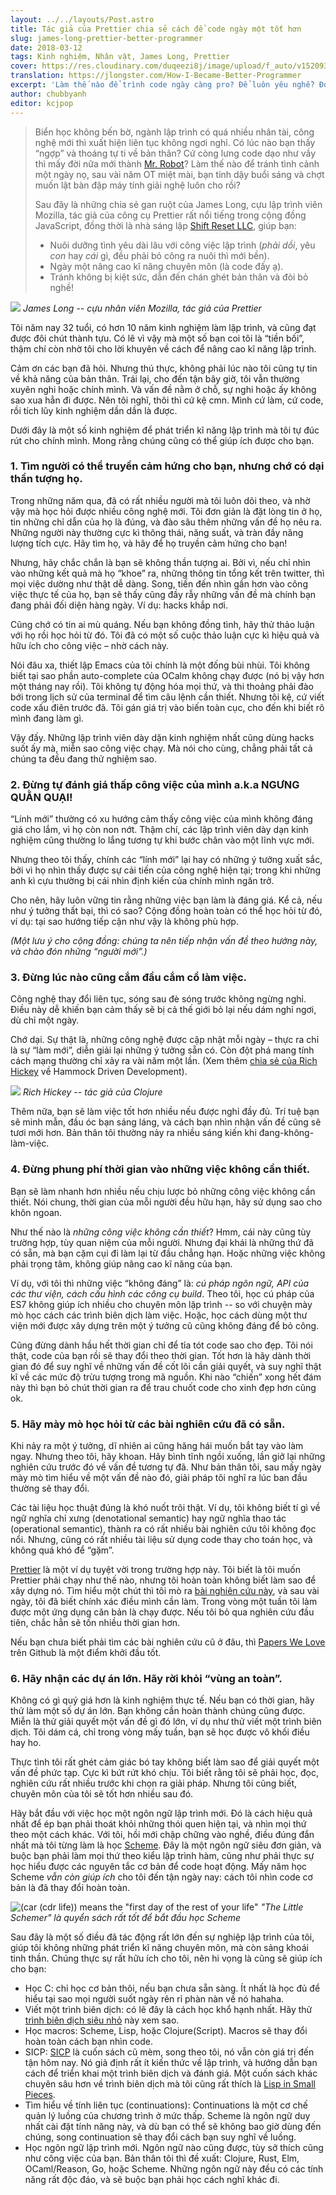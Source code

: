 ```yaml
---
layout: ../../layouts/Post.astro
title: Tác giả của Prettier chia sẻ cách để code ngày một tốt hơn
slug: james-long-prettier-better-programmer
date: 2018-03-12
tags: Kinh nghiệm, Nhân vật, James Long, Prettier
cover: https://res.cloudinary.com/duqeezi8j/image/upload/f_auto/v1520938084/Untitled_ufgjyd.jpg
translation: https://jlongster.com/How-I-Became-Better-Programmer
excerpt: 'Làm thế nào để trình code ngày càng pro? Để luôn yêu nghề? Đọc ngay chia sẻ của anh James Long, tác giả thư viện Prettier nổi danh trong cộng đồng JavaScript!'
author: chubbyanh
editor: kcjpop
---
```


> Biển học không bến bờ, ngành lập trình có quá nhiều nhân tài, công nghệ mới thì xuất hiện liên tục không ngơi nghỉ. Có lúc nào bạn thấy “ngợp” và thoáng tự ti về bản thân? Cứ còng lưng code dạo như vầy thì mấy đời nữa mới thành [Mr. Robot](http://www.imdb.com/title/tt4158110/)? Làm thế nào để tránh tình cảnh một ngày nọ, sau vài năm OT miệt mài, bạn tỉnh dậy buổi sáng và chợt muốn lật bàn đập máy tính giải nghệ luôn cho rồi?
>
> Sau đây là những chia sẻ gan ruột của James Long, cựu lập trình viên Mozilla, tác giả của công cụ Prettier rất nổi tiếng trong cộng đồng JavaScript, đồng thời là nhà sáng lập [Shift Reset LLC](http://shiftreset.co/), giúp bạn:
>
> - Nuôi dưỡng tình yêu dài lâu với công việc lập trình (_phải dồi_, yêu _con_ hay _cái_ gì, đều phải bỏ công ra nuôi thì mới bền).
> - Ngày một nâng cao kĩ năng chuyên môn (là code đấy ạ).
> - Tránh không bị kiệt sức, dẫn đến chán ghét bản thân và đòi bỏ nghề!

![](https://res.cloudinary.com/duqeezi8j/image/upload/f_auto/v1520938084/Untitled_ufgjyd.jpg)
_James Long -- cựu nhân viên Mozilla, tác giả của Prettier_

Tôi năm nay 32 tuổi, có hơn 10 năm kinh nghiệm làm lập trình, và cũng đạt được đôi chút thành tựu. Có lẽ vì vậy mà một số bạn coi tôi là “tiền bối”, thậm chí còn nhờ tôi cho lời khuyên về cách để nâng cao kĩ năng lập trình.

Cảm ơn các bạn đã hỏi. Nhưng thú thực, không phải lúc nào tôi cũng tự tin về khả năng của bản thân. Trái lại, cho đến tận bây giờ, tôi vẫn thường xuyên nghi hoặc chính mình. Và vấn đề nằm ở chỗ, sự nghi hoặc ấy không sao xua hẳn đi được. Nên tôi nghĩ, thôi thì cứ kệ cmn. Mình cứ làm, cứ code, rồi tích lũy kinh nghiệm dần dần là được.

Dưới đây là một số kinh nghiệm để phát triển kĩ năng lập trình mà tôi tự đúc rút cho chính mình. Mong rằng chúng cũng có thể giúp ích được cho bạn.

### 1. Tìm người có thể truyền cảm hứng cho bạn, nhưng chớ có dại thần tượng họ.

Trong những năm qua, đã có rất nhiều người mà tôi luôn dõi theo, và nhờ vậy mà học hỏi được nhiều công nghệ mới. Tôi đơn giản là đặt lòng tin ở họ, tin những chỉ dẫn của họ là đúng, và đào sâu thêm những vấn đề họ nêu ra. Những người này thường cực kì thông thái, năng suất, và tràn đầy năng lượng tích cực. Hãy tìm họ, và hãy để họ truyền cảm hứng cho bạn!

Nhưng, hãy chắc chắn là bạn sẽ không thần tượng ai. Bởi vì, nếu chỉ nhìn vào những kết quả mà họ “khoe” ra, những thông tin tổng kết trên twitter, thì mọi việc dường như thật dễ dàng. Song, tiến đến nhìn gần hơn vào công việc thực tế của họ, bạn sẽ thấy cũng đầy rẫy những vấn đề mà chính bạn đang phải đối diện hàng ngày. Ví dụ: hacks khắp nơi.

Cũng chớ có tin ai mù quáng. Nếu bạn không đồng tình, hãy thử thảo luận với họ rồi học hỏi từ đó. Tôi đã có một số cuộc thảo luận cực kì hiệu quả và hữu ích cho công việc – nhờ cách này.

Nói đâu xa, thiết lập Emacs của tôi chính là một đống bùi nhùi. Tôi không biết tại sao phần auto-complete của OCalm không chạy được (nó bị vậy hơn một tháng nay rồi). Tôi không tự động hóa mọi thứ, và thi thoảng phải đào bới trong lịch sử của terminal để tìm câu lệnh cần thiết. Nhưng tôi kệ, cứ viết code xấu điên trước đã. Tôi gán giá trị vào biến toàn cục, cho đến khi biết rõ mình đang làm gì.

Vậy đấy. Những lập trình viên dày dặn kinh nghiệm nhất cũng dùng hacks suốt ấy mà, miễn sao công việc chạy. Mà nói cho cùng, chẳng phải tất cả chúng ta đều đang thử nghiệm sao.

### 2. Đừng tự đánh giá thấp công việc của mình a.k.a NGƯNG QUẰN QUẠI!

“Lính mới” thường có xu hướng cảm thấy công việc của mình không đáng giá cho lắm, vì họ còn non nớt. Thậm chí, các lập trình viên dày dạn kinh nghiệm cũng thường lo lắng tương tự khi bước chân vào một lĩnh vực mới.

Nhưng theo tôi thấy, chính các “lính mới” lại hay có những ý tưởng xuất sắc, bởi vì họ nhìn thấy được sự cải tiến của công nghệ hiện tại; trong khi những anh kì cựu thường bị cái nhìn định kiến của chính mình ngăn trở.

Cho nên, hãy luôn vững tin rằng những việc bạn làm là đáng giá. Kể cả, nếu như ý tưởng thất bại, thì có sao? Cộng đồng hoàn toàn có thể học hỏi từ đó, ví dụ: tại sao hướng tiếp cận như vậy là không phù hợp.

_(Một lưu ý cho cộng đồng: chúng ta nên tiếp nhận vấn đề theo hướng này, và chào đón những “người mới”.)_

### 3. Đừng lúc nào cũng cắm đầu cắm cổ làm việc.

Công nghệ thay đổi liên tục, sóng sau đè sóng trước không ngừng nghỉ. Điều này dễ khiến bạn cảm thấy sẽ bị cả thế giới bỏ lại nếu dám nghỉ ngơi, dù chỉ một ngày.

Chớ dại. Sự thật là, những công nghệ được cập nhật mỗi ngày – thực ra chỉ là sự “làm mới”, diễn giải lại những ý tưởng sẵn có. Còn đột phá mang tính cách mạng thường chỉ xảy ra vài năm một lần. (Xem thêm [chia sẻ của Rich Hickey](https://www.youtube.com/watch?v=f84n5oFoZBc) về Hammock Driven Development).

![](https://res.cloudinary.com/duqeezi8j/image/upload/f_auto/v1520942910/maxresdefault_qzlr2h.jpg)
_Rich Hickey -- tác giả của Clojure_

Thêm nữa, bạn sẽ làm việc tốt hơn nhiều nếu được nghỉ đầy đủ. Trí tuệ bạn sẽ minh mẫn, đầu óc bạn sáng láng, và cách bạn nhìn nhận vấn đề cũng sẽ tươi mới hơn. Bản thân tôi thường nảy ra nhiều sáng kiến khi đang-không-làm-việc.

### 4. Đừng phung phí thời gian vào những việc không cần thiết.

Bạn sẽ làm nhanh hơn nhiều nếu chịu lược bỏ những công việc không cần thiết. Nói chung, thời gian của mỗi người đều hữu hạn, hãy sử dụng sao cho khôn ngoan.

Như thế nào là _những công việc không cần thiết_? Hmm, cái này cũng tùy trường hợp, tùy quan niệm của mỗi người. Nhưng đại khái là những thứ đã có sẵn, mà bạn cặm cụi đi làm lại từ đầu chẳng hạn. Hoặc những việc không phải trọng tâm, không giúp nâng cao kĩ năng của bạn.

Ví dụ, với tôi thì những việc “không đáng” là: _cú pháp ngôn ngữ, API của các thư viện, cách cấu hình các công cụ build_. Theo tôi, học cú pháp của ES7 không giúp ích nhiều cho chuyên môn lập trình -- so với chuyện mày mò học cách các trình biên dịch làm việc. Hoặc, học cách dùng một thư viện mới được xây dựng trên một ý tưởng cũ cũng không đáng để bỏ công.

Cũng đừng dành hầu hết thời gian chỉ để tỉa tót code sao cho đẹp. Tôi nói thật, code của bạn rồi sẽ thay đổi theo thời gian. Tốt hơn là hãy dành thời gian đó để suy nghĩ về những vấn đề cốt lõi cần giải quyết, và suy nghĩ thật kĩ về các mức độ trừu tượng trong mã nguồn. Khi nào “chiến” xong hết đám này thì bạn bỏ chút thời gian ra để trau chuốt code cho xinh đẹp hơn cũng ok.

### 5. Hãy mày mò học hỏi từ các bài nghiên cứu đã có sẵn.

Khi nảy ra một ý tưởng, dĩ nhiên ai cũng hăng hái muốn bắt tay vào làm ngay. Nhưng theo tôi, hãy khoan. Hãy bình tĩnh ngồi xuống, lần giở lại những nghiên cứu trước đó về vấn đề tương tự đã. Như bản thân tôi, sau mấy ngày mày mò tìm hiểu về một vấn đề nào đó, giải pháp tôi nghĩ ra lúc ban đầu thường sẽ thay đổi.

Các tài liệu học thuật đúng là khó nuốt trôi thật. Ví dụ, tôi không biết tí gì về ngữ nghĩa chỉ xưng (denotational semantic) hay ngữ nghĩa thao tác (operational semantic), thành ra có rất nhiều bài nghiên cứu tôi không đọc nổi. Nhưng, cũng có rất nhiều tài liệu sử dụng code thay cho toán học, và không quá khó để “gặm”.

[Prettier](https://prettier.io/) là một ví dụ tuyệt vời trong trường hợp này. Tôi biết là tôi muốn Prettier phải chạy như thế nào, nhưng tôi hoàn toàn không biết làm sao để xây dựng nó. Tìm hiểu một chút thì tôi mò ra [bài nghiên cứu này](http://homepages.inf.ed.ac.uk/wadler/papers/prettier/prettier.pdf), và sau vài ngày, tôi đã biết chính xác điều mình cần làm. Trong vòng một tuần tôi làm được một ứng dụng căn bản là chạy được. Nếu tôi bỏ qua nghiên cứu đầu tiên, chắc hẳn sẽ tốn nhiều thời gian hơn.

Nếu bạn chưa biết phải tìm các bài nghiên cứu cũ ở đâu, thì [Papers We Love](https://github.com/papers-we-love/papers-we-love) trên Github là một điểm khởi đầu tốt.

### 6. Hãy nhận các dự án lớn. Hãy rời khỏi “vùng an toàn”.

Không có gì quý giá hơn là kinh nghiệm thực tế. Nếu bạn có thời gian, hãy thử làm một số dự án lớn. Bạn không cần hoàn thành chúng cũng được. Miễn là thử giải quyết một vấn đề gì đó lớn, ví dụ như thử viết một trình biên dịch. Tôi dám cá, chỉ trong vòng mấy tuần, bạn sẽ học được vô khối điều hay ho.

Thực tình tôi rất ghét cảm giác bó tay không biết làm sao để giải quyết một vấn đề phức tạp. Cực kì bứt rứt khó chịu. Tôi biết rằng tôi sẽ phải học, đọc, nghiên cứu rất nhiều trước khi chọn ra giải pháp. Nhưng tôi cũng biết, chuyên môn của tôi sẽ tốt hơn nhiều sau đó.

Hãy bắt đầu với việc học một ngôn ngữ lập trình mới. Đó là cách hiệu quả nhất để ép bạn phải thoát khỏi những thói quen hiện tại, và nhìn mọi thứ theo một cách khác. Với tôi, hồi mới chập chững vào nghề, điều đúng đắn nhất mà tôi từng làm là học [Scheme](<https://en.wikipedia.org/wiki/Scheme_(programming_language)>). Đây là một ngôn ngữ siêu đơn giản, và buộc bạn phải làm mọi thứ theo kiểu lập trình hàm, cũng như phải thực sự học hiểu được các nguyên tắc cơ bản để code hoạt động. Mấy năm học Scheme _vẫn còn giúp ích_ cho tôi đến tận ngày nay: cách tôi nhìn code cơ bản là đã thay đổi hoàn toàn.

![(car (cdr life)) means the "first day of the rest of your life"](https://res.cloudinary.com/duqeezi8j/image/upload/f_auto/v1520942246/J5IXMj1fIlqWhDhp1bWK-t4M2PpMqn5qstGUad6AFBE_oyczfz.jpg)
_"The Little Schemer" là quyển sách rất tốt để bắt đầu học Scheme_

Sau đây là một số điều đã tác động rất lớn đến sự nghiệp lập trình của tôi, giúp tôi không những phát triển kĩ năng chuyên môn, mà còn sảng khoái tinh thần. Chúng thực sự rất hữu ích cho tôi, nên hi vọng là cũng sẽ giúp ích cho bạn:

- Học C: chỉ học cơ bản thôi, nếu bạn chưa sẵn sàng. Ít nhất là học đủ để hiểu tại sao mọi người suốt ngày rên rỉ phàn nàn về nó hahaha.
- Viết một trình biên dịch: có lẽ đây là cách học khổ hạnh nhất. Hãy thử [trình biên dịch siêu nhỏ](https://github.com/thejameskyle/the-super-tiny-compiler) này xem sao.
- Học macros: Scheme, Lisp, hoặc Clojure(Script). Macros sẽ thay đổi hoàn toàn cách bạn nhìn code.
- SICP: [SICP](https://mitpress.mit.edu/sicp/full-text/book/book.html) là cuốn sách cũ mèm, song theo tôi, nó vẫn còn giá trị đến tận hôm nay. Nó giả định rất ít kiến thức về lập trình, và hướng dẫn bạn cách để triển khai một trình biên dịch và đánh giá. Một cuốn sách khác chuyên sâu hơn về trình biên dịch mà tôi cũng rất thích là [Lisp in Small Pieces](https://www.amazon.com/Lisp-Small-Pieces-Christian-Queinnec/dp/0521545668).
- Tìm hiểu về tính liên tục (continuations): Continuations là một cơ chế quản lý luồng của chương trình ở mức thấp. Scheme là ngôn ngữ duy nhất cài đặt tính năng này, và dù bạn có thể sẽ không bao giờ dùng đến chúng, song continuation sẽ thay đổi cách bạn suy nghĩ về luồng.
- Học ngôn ngữ lập trình mới. Ngôn ngữ nào cũng được, tùy sở thích cũng như công việc của bạn. Bản thân tôi thì đề xuất: Clojure, Rust, Elm, OCaml/Reason, Go, hoặc Scheme. Những ngôn ngữ này đều có các tính năng rất độc đáo, và sẽ buộc bạn phải học cách nghĩ khác đi.
